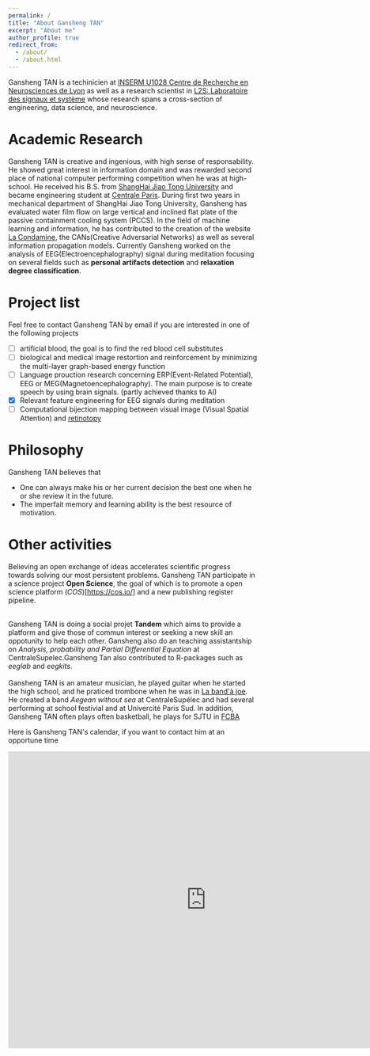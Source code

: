 ```yaml
---
permalink: /
title: "About Gansheng TAN"
excerpt: "About me"
author_profile: true
redirect_from: 
  - /about/
  - /about.html
---
```



Gansheng TAN is a techinicien at [INSERM U1028 Centre de Recherche en Neurosciences de Lyon](https://sfrsantelyonest.univ-lyon1.fr/centre51-inserm-u1028-cnrs-umr5292.html) as well as a research scientist in [L2S: Laboratoire des signaux et système](http://www.l2s.centralesupelec.fr/) whose research spans a cross-section of engineering, data science, and neuroscience. 

Academic Research
=================
Gansheng TAN is creative and ingenious, with high sense of responsability. He showed great interest in information domain and was rewarded second place of national computer performing competition when he was at high-school. He received his B.S. from [ShangHai Jiao Tong University](http://en.sjtu.edu.cn/) and became engineering student at [Centrale Paris](https://www.centralesupelec.fr/). During first two years in mechanical department of ShangHai Jiao Tong University, Gansheng has evaluated water film flow on large vertical and inclined flat plate of the passive containment cooling system (PCCS). In the field of machine learning and information, he has contributed to the creation of the website [La Condamine](https://lacondamine.org/), the CANs(Creative Adversarial Networks) as well as several information propagation models. Currently Gansheng worked on the analysis of EEG(Electroencephalography) signal during meditation focusing on several fields such as **personal artifacts detection** and **relaxation degree classification**.

Project list
============

Feel free to contact Gansheng TAN by email if you are interested in one of the following projects
- [ ] artificial blood, the goal is to find the red blood cell substitutes 
- [ ] biological and medical image restortion and reinforcement by minimizing the multi-layer graph-based energy function
- [ ] Language prouction research concerning ERP(Event-Related Potential), EEG or MEG(Magnetoencephalography). The main purpose is to create speech by using brain signals. (partly achieved thanks to AI)
- [X] Relevant feature engineering for EEG signals during meditation
- [ ] Computational bijection mapping between visual image (Visual Spatial Attention) and [retinotopy](https://www.sciencedirect.com/topics/neuroscience/retinotopy)

Philosophy
==========
Gansheng TAN believes that
- One can always make his or her current decision the best one when he or she review it in the future.
- The imperfait memory and learning ability is the best resource of motivation.

Other activities
================
Believing an open exchange of ideas accelerates scientific progress towards solving our most persistent problems. Gansheng TAN participate in a science project **Open Science**, the goal of which is to promote a open science platform (_COS_)[https://cos.io/] and a new publishing register pipeline.<br><br>

Gansheng TAN is doing a social projet **Tandem** which aims to provide a platform and give those of commun interest or seeking a new skill an oppotunity to help each other. Gansheng also do an teaching assistantship on *Analysis, probability and Partial Differential Equation* at CentraleSupelec.Gansheng Tan also contributed to R-packages such as *eeglab* and *eegkits*. <br><br>
Gansheng TAN is an amateur musician, he played guitar when he started the high school, and he praticed trombone when he was in [La band'à joe](http://www.bandajoe.com/?page=accueil_accueil). He created a band *Aegean without sea* at CentraleSupélec and had several performing at school festivial and at Univercité Paris Sud. In addition, Gansheng TAN often plays often basketball, he plays for SJTU in [FCBA](http://w35-associations.apps.paris.fr/searchasso/jsp/site/Portal.jsp?page=searchasso&id=3639) 

Here is Gansheng TAN's calendar, if you want to contact him at an opportune time

<iframe src="https://calendar.google.com/calendar/embed?src=aegean004500%40gmail.com&ctz=Europe%2FParis" style="border: 0" width="800" height="600" frameborder="0" scrolling="no"></iframe>

